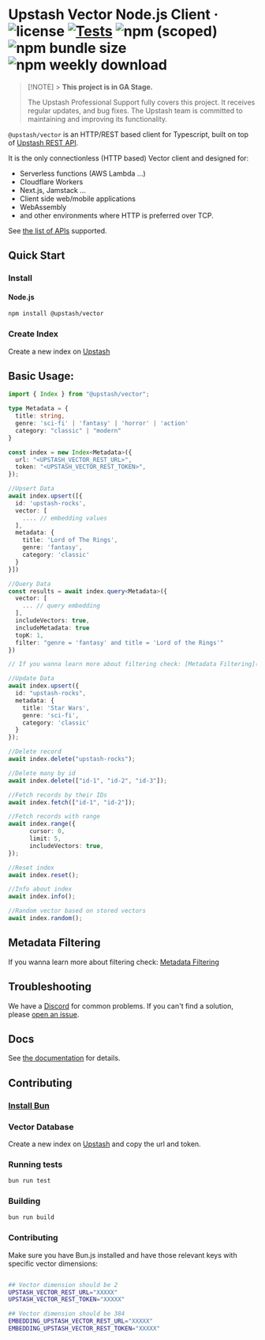 # Upstash Vector Node.js Client &middot; ![license](https://img.shields.io/npm/l/%40upstash%2Fvector) [![Tests](https://github.com/upstash/vector-js/actions/workflows/tests.yaml/badge.svg)](https://github.com/upstash/vector-js/actions/workflows/tests.yaml) ![npm (scoped)](https://img.shields.io/npm/v/@upstash/vector) ![npm bundle size](https://img.shields.io/bundlephobia/minzip/@upstash/vector) ![npm weekly download](https://img.shields.io/npm/dw/%40upstash%2Fvector)

> [!NOTE] > **This project is in GA Stage.**
>
> The Upstash Professional Support fully covers this project. It receives regular updates, and bug fixes. The Upstash team is committed to maintaining and improving its functionality.

`@upstash/vector` is an HTTP/REST based client for Typescript, built on top of [Upstash REST API](https://upstash.com/docs/vector/api/endpoints/).

It is the only connectionless (HTTP based) Vector client and designed for:

- Serverless functions (AWS Lambda ...)
- Cloudflare Workers
- Next.js, Jamstack ...
- Client side web/mobile applications
- WebAssembly
- and other environments where HTTP is preferred over TCP.

See [the list of APIs](https://upstash.com/docs/vector/api/endpoints) supported.

## Quick Start

### Install

#### Node.js

```bash
npm install @upstash/vector
```

### Create Index

Create a new index on [Upstash](https://console.upstash.com/vector)

## Basic Usage:

```ts
import { Index } from "@upstash/vector";

type Metadata = {
  title: string,
  genre: 'sci-fi' | 'fantasy' | 'horror' | 'action'
  category: "classic" | "modern"
}

const index = new Index<Metadata>({
  url: "<UPSTASH_VECTOR_REST_URL>",
  token: "<UPSTASH_VECTOR_REST_TOKEN>",
});

//Upsert Data
await index.upsert([{
  id: 'upstash-rocks',
  vector: [
    .... // embedding values
  ],
  metadata: {
    title: 'Lord of The Rings',
    genre: 'fantasy',
    category: 'classic'
  }
}])

//Query Data
const results = await index.query<Metadata>({
  vector: [
    ... // query embedding
  ],
  includeVectors: true,
  includeMetadata: true
  topK: 1,
  filter: "genre = 'fantasy' and title = 'Lord of the Rings'"
})

// If you wanna learn more about filtering check: [Metadata Filtering](https://upstash.com/docs/vector/features/filtering)

//Update Data
await index.upsert({
  id: "upstash-rocks",
  metadata: {
    title: 'Star Wars',
    genre: 'sci-fi',
    category: 'classic'
  }
});

//Delete record
await index.delete("upstash-rocks");

//Delete many by id
await index.delete(["id-1", "id-2", "id-3"]);

//Fetch records by their IDs
await index.fetch(["id-1", "id-2"]);

//Fetch records with range
await index.range({
      cursor: 0,
      limit: 5,
      includeVectors: true,
});

//Reset index
await index.reset();

//Info about index
await index.info();

//Random vector based on stored vectors
await index.random();
```

## Metadata Filtering

If you wanna learn more about filtering check: [Metadata Filtering](https://upstash.com/docs/vector/features/filtering)

## Troubleshooting

We have a [Discord](upstash.com/discord) for common problems. If you can't find a solution, please [open an issue](https://github.com/upstash/vector-js/issues/new).

## Docs

See [the documentation](https://upstash.com/docs/oss/sdks/ts/vector/overview) for details.

## Contributing

### [Install Bun](https://bun.sh/docs/installation)

### Vector Database

Create a new index on [Upstash](https://console.upstash.com/vector) and copy the url and token.

### Running tests

```sh
bun run test
```

### Building

```sh
bun run build
```

### Contributing

Make sure you have Bun.js installed and have those relevant keys with specific vector dimensions:

```bash

## Vector dimension should be 2
UPSTASH_VECTOR_REST_URL="XXXXX"
UPSTASH_VECTOR_REST_TOKEN="XXXXX"

## Vector dimension should be 384
EMBEDDING_UPSTASH_VECTOR_REST_URL="XXXXX"
EMBEDDING_UPSTASH_VECTOR_REST_TOKEN="XXXXX"
```
